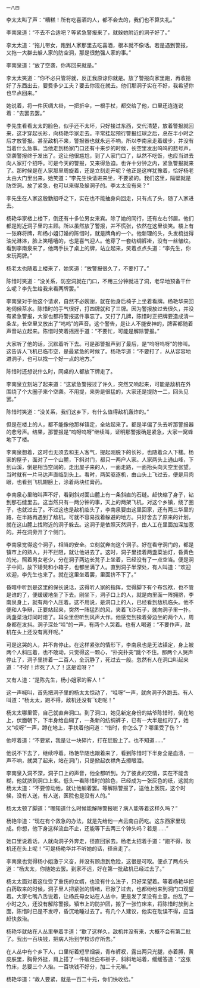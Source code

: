     一八四 

   李太太叫了声：“糟糕！所有吃喜酒的人，都不会去的，我们也不算失礼。”

   李南泉道：“不去不合适吧？等紧急警报来了，就躲她附近的洞子好了。”

   李太太道：“拖儿带女，跑到人家那里去吃喜酒，根本就不像话。若是遇到警报，又拖一大群去躲人家的防空洞，那是很勉强人家的事。”

   李南泉道：“放了空袭，你再回来就是。”

   李太太笑道：“你不必只管将就，反正我原谅你就是。放了警报向家里跑，再收拾好了东西出去，要费多少工夫？要去你现在就去。他们那洞子实在不好，我希望你也早点回来。”

   她说着，将一件灰绸大褂，一把折伞，一根手杖，都交给了他，口里还连连说着：“去罢去罢。”

   李先生看看太太的脸色，似乎还不太坏，只好接过东西，交代清楚，放着警报就回来，这才穿起长衫，向杨艳华家走去。平常挂起预行警报红球之后，总在半小时之后才放警报。甚至敌机不来，警报器也就永远不响。所以李南泉走着缓步，并没有当着什么急事。当他走到杨家门口还有十来步的时候，长空里发出呜呜的悲号声，空袭警报终于发出了。这让他很尴尬，到了人家门口了，纵然不吃饭，也应当进去向人家打个招呼。可是今天的警报，又来得急迫。也许十分钟之内，紧急警报就来了。那时候是在人家那里周旋着，还是立刻走开呢？他正是这样犹豫着，恰好杨老太由大门里出来。她笑道：“李先生快请进来坐，不要紧的。我们这里，隔壁就是防空洞。放了紧急，也可以来得及躲洞子的。李太太没有来？”

   李先生在人家这殷勤招呼之下，实在也不能抽身向回走，只有点了头，随了人家进去。

   杨艳华家楼上楼下，倒还有十多位男女来宾。除了她的同行，还有左右邻居。他们都是附近洞子里的主顾。所以虽然放了警报，并不慌张，依然在这里谈笑。楼上有一张麻将牌，和杨小姐订婚的陈惜时，就是牌角的一个。他新理的头，头发梳拢得油光淋淋，脸上笑嘻嘻的，也是喜气迎人。他穿了一套纺绸裤褂，没有一丝皱纹。看到李南泉来了，他两手扶了桌上的牌，站立起来，笑着点点头道：“李先生，你来玩两牌。”

   杨老太也随着上楼来了，她笑道：“放警报很久了，不要打了。”

   陈惜时笑道：“没关系，防空洞就在门口，不用三分钟就进了洞，老早地预备干什么呢？李先生给我来看两牌罢。”

   李南泉对于他这个请求，自然不必婉谢，就在他身后椅子上坐着看牌。杨艳华来回地伺候茶水。陈惜时的手气很好，打四牌就和了三牌。因为警报放过去很久，并没有紧急警报，大家也都将警报这件事忘了。又打了几牌，陈惜时正把牌要造成清一条龙，长空里又放出了“呜呜”的声音。这个警告，是让人不能安神的，牌客都随着声音站立起来。陈惜时笑着摇摇手道：“不要忙，可能是解除警报。”

   大家听了他的话，沉默着听下去。可是那警报声到了最后，是“呜呀呜呀”的惨叫。这告诉人飞机已临市空，是最紧急的时候了。杨艳华道：“不要打了，从从容容地进洞子，也可以找一个好一点的地方。”

   陈惜时还想说什么时，同桌的人都放下牌走了。

   李南泉立刻站了起来道：“这紧急警报过了许久，突然又响起来，可能是敌机在外围绕了个大圈子来个空袭。不用提，来势是很猛的，大家还是提防一二，回头见罢。”

   陈惜时笑道：“没关系，我们这乡下，有什么值得敌机轰炸的。”

   但是在楼上的人，都不能像他那样镇定，全站起来了。都是半偏了头去听那警报器的悲号声。结果，那警报是“呜呀呜呀”继续叫，证明那警报确是紧急，大家一窝蜂地下了楼。

   李南泉想着，这时也无须去和主人客气，提起刚脱下的长衫，也随着众人下楼。杨家的屋子，面对了一个山麓，下斜对门，都只一两户人家。人家两头上通山峰，下到山溪，倒是相当空阔的。走出屋子来的人，一面走路，一面抬头向天空里张望。当时就有一片马达声直临到头上。看时，两架驱逐机，由山头上飞过去，便是用肉眼，也看到飞机翅膀上，涂着两块红膏药。

   李南泉心里暗叫声不好，看到斜对面山麓上有一条斜直的石缝。赶快缩了身子，钻到那石缝里去。这当然只有一两分钟的事，天上的两架飞机，对这个乡镇，绕了圈子，也就过去了。不过这也是敌机临头了，李南泉要由这里回家，还有两三华里的路，在半路再遇到了敌机，可就不容易找着躲避的地方。只好舍去了原来的计划，就在这山麓上找附近的洞子躲去。这洞子是依照天然洞子，由人工在里面加深加宽的。并在洞旁开了个侧门。

   李南泉觉得这个洞子，相当的安全。立刻就奔向这个洞子。好在看守洞门的，都是镇市上的熟人，并不拦阻，就让他进去了。这时，洞子里挂着两盏菜油灯，昏黄色的光，照着男女老少，分在洞子两边长凳子上坐着，已经没有了一点空当。便是洞子中间，放下矮凳和小箱子，也都坐满了人。直到洞子半深处，有人叫道：“欢迎欢迎，李先生也来了。就在这里坐着罢，里面挤不下了。”

   昏暗中听到是这里的保长说话，这得听人家的指挥，觉得脚下有个布包袱，也不管是谁的了，便缓缓地坐了下去。刚坐下，洞子口上的人，就是向里面一阵拥挤，李南泉身上，就有两个人压着。这不用说，是洞口上的人，已经看到敌机临头。他不便和人争辩，正要站起来，突然一阵猛烈的风，夹着飞沙石子，就向洞子里一扑。两盏菜油灯同时熄了。耳朵里但听到风声大作。他感觉到挨着旁边坐的两个人，周身都在发抖。洞子深处“哇”的一声，有两个人哭着。也有人喝道：“不要作声，敌机在头上还没有离开呢。”

   可是这哭的人，并不肯停止。在这样紧张的情形下，李南泉也是无法镇定，身上被两个人斜压着，也不敢动，只觉得这一颗心，“扑突扑突”跳个不住。那两个人哭声停止了，洞子里挤着一二百人，全沉静了，死过去一般。忽然有人在洞口叫起来道：“不好！炸死了人了！这是谁呀？”

   又有人道：“是陈先生，杨小姐家的客人！”

   这一声喊叫，首先把洞子里的杨太太惊动了，“哇呀”一声，就向洞子外跑去。有人叫道：“杨太太，跑不得，敌机还没有飞走呢！”

   杨太太哪里管，自己就直奔洞口。到了洞口，她见新定身份的姑爷陈惜时，倒在地上，伏面朝下，下半身给血糊了，一条新的纺绸裤子，已有一大半是红的了，她又“哎呀”一声，蹲在地上，手扶着他问道：“惜时，你怎么了？哪里受了伤？”

   他哼着道：“不要紧，我是让一块碎片，打在屁股上了。也不知道……”

   他说不下去了，继续哼着。杨艳华随也跟着来了，看到陈惜时下半身全是血渍，一声不响，就哭了起来，站在洞门，只是掀起衣襟角去擦眼泪。

   李南泉入洞不深，洞子口上的声音，他全都听到。为了彼此的交情，实在不能含糊，他就挤到洞口上来。低头一看陈惜时的脸色，已经成为一张灰色的纸，这就向杨太太道：“不要惊动他，就让他躺着罢。等解除警报了，送他上医院，这个时候，没有人送，有人送，医院也是没有人的。”

   杨太太顿了脚道：“哪知道什么时候能解除警报呢？病人能等着这样久吗？”

   杨艳华道：“现在有个救急的办法，就是先给他一点云南白药吃。这东西家里现成。你想，他下身这样流血不止，还能等下去两三个钟头吗？若是……”

   她口里说着话，人就向洞子外奔走，径直回家去。杨老太招着手道：“跑不得，敌机还在头上呢！”可是杨艳华并不听她的话，径自走了。

   李南泉也觉得杨小姐激于义奋，并没有顾虑到危险，这很是可取。便点了两点头道：“杨太太，你随她去罢。到家不远，好在第一批敌机已经过去了。”

   杨太太面对着这位受了重伤的女婿，也没有什么法子，只好呆望着。等着杨艳华把白药取来的时候，洞子里人把紧张的情绪，已掀了过去，也都纷纷来到洞门口观望着。大家七嘴八舌说着，让杨氏母女站在人丛中，更是发了呆没有主意。纷乱了一小时之久，还没有解除警报。镇市上的防护团，搬了一张竹床来，将陈惜时放到上面，陈惜时已是不发哼，昏沉地睡过去了。有几个人建议，他实在耽误不得，应当赶快救治。

   杨艳华就站在人丛里举着手道：“歇了这样久，敌机并没有来，大概不会有第二批了。我出一百块钱，把病人抬到学校诊疗所去。”

   在人丛中有个乡下人，口里衔着短旱烟袋，青布裤衩，露出两只光腿，赤着膊，黄皮肤里，胸骨外挺，肩上搭了一件破烂白布褂子，斜斜地站着，缓缓答道：“这张竹床，总要三个人抬。一百块钱不好分，加二十元嘛。”

   杨艳华道：“救人要紧，就是一百二十元，你们快收拾。”

